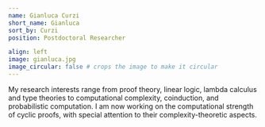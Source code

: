 ```yaml
---
name: Gianluca Curzi 
short_name: Gianluca
sort_by: Curzi
position: Postdoctoral Researcher

align: left
image: gianluca.jpg
image_circular: false # crops the image to make it circular
---
```

My research interests range from proof theory, linear logic, lambda calculus and type theories to computational complexity, coinduction, and probabilistic computation. I am now working on the computational strength of cyclic proofs, with special attention to their complexity-theoretic aspects.